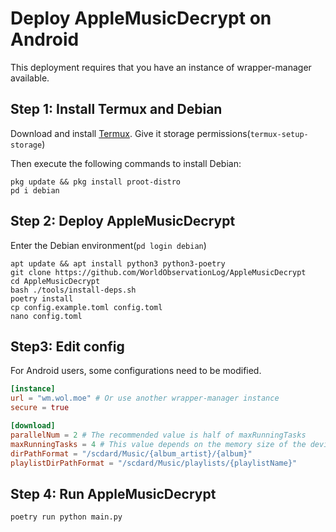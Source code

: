 # Deploy AppleMusicDecrypt on Android
This deployment requires that you have an instance of wrapper-manager available.
## Step 1: Install Termux and Debian
Download and install [Termux](https://termux.dev/). Give it storage permissions(`termux-setup-storage`)

Then execute the following commands to install Debian:
```shell
pkg update && pkg install proot-distro
pd i debian
```
## Step 2: Deploy AppleMusicDecrypt
Enter the Debian environment(`pd login debian`)
```shell
apt update && apt install python3 python3-poetry
git clone https://github.com/WorldObservationLog/AppleMusicDecrypt
cd AppleMusicDecrypt
bash ./tools/install-deps.sh
poetry install
cp config.example.toml config.toml
nano config.toml
```
## Step3: Edit config
For Android users, some configurations need to be modified.
```toml
[instance]
url = "wm.wol.moe" # Or use another wrapper-manager instance
secure = true

[download]
parallelNum = 2 # The recommended value is half of maxRunningTasks
maxRunningTasks = 4 # This value depends on the memory size of the device and is not recommended to be higher than 8
dirPathFormat = "/scdard/Music/{album_artist}/{album}"
playlistDirPathFormat = "/scdard/Music/playlists/{playlistName}"
```
## Step 4: Run AppleMusicDecrypt
`poetry run python main.py`

